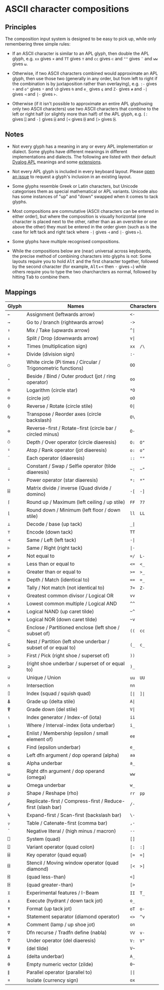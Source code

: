 # ASCII character compositions

## Principles
The composition input system is designed to be easy to pick up, while only remembering three simple rules:

*  If an ASCII character is similar to an APL glyph, then double the APL glyph, e.g. `xx` gives `×` and `TT` gives `⊤` and `cc` gives `⊂` and `""` gives `¨` and `ww` gives `⍵`.

* Otherwise, if two ASCII characters combined would approximate an APL glyph, then use those two (generally in any order, but from left to right if the combination is by juxtaposition rather than overlaying), e.g. `:-` gives `÷` and `o"` gives `⍤` and `\O` gives `⍉` and `e_` gives `⍷` and `Z-` gives `≢` and <code>-|</code> gives `⊣` and <code>|-</code> gives `⊢`.

* Otherwise (if it isn't possible to approximate an entire APL glyphusing only two ASCII characters) use two ASCII characters that combine to the left or right half (or slightly more than half) of the APL glyph, e.g. `[:` gives `⍠` and `-]` gives `⌹` and `[<` gives `⌺` and `[>` gives `⍄`.

## Notes
* Not every glyph has a meaning in any or every APL implementation or dialect. Some glyphs have different meanings in different implementations and dialects. The following are listed with their default [Dyalog APL](https://apl.wiki/Dyalog_APL) meanings and some [extensions](https://github.com/abrudz/dyalog-apl-extended).

* Not every APL glyph is included in every keyboard layout. Please [open an issue](https://github.com/abrudz/Kbd/issues/new) to request a glyph's inclusion in an existing layout.

* Some glyphs resemble Greek or Latin characters, but Unicode categorises them as special mathematical or APL variants. Unicode also has some instances of "up" and "down" swapped when it comes to tack glyphs.

* Most compositions are commutative (ASCII characters can be entered in either order), but where the composition is visually horizontal (one character is placed next to the other, rather than as an overstrike or one above the other) they must be entered in the order given (such as is the case for left tack and right tack where `-|` gives `⊣` and `|-` gives `⊢`).

* Some glyphs have multiple recognised compositions.

* While the compositions below are (near) universal across keyboards, the precise method of combining characters into glyphs is not: Some layouts require you to hold <kbd>Alt</kbd> and the first character together, followed by the second character (for example, <kbd>Alt</kbd>+<kbd>&lt;</kbd> then <kbd>-</kbd> gives `←`) while others require you to type the two charcharcters as normal, followed by hitting <kbd>Tab</kbd> to combine them.

## Mappings
| Glyph | Names | Characters |
| --- | --- | --- |
| `←` | Assignment (leftwards arrow) | `<-` |
| `→` | Go to / branch (rightwards arrow) | `->` |
| `↑` | Mix / Take (upwards arrow) | <code>^\|</code> |
| `↓` | Split / Drop (downwards arrow) | <code>v\|</code> |
| `×` | Times (multiplication sign) | `xx`&emsp;`/\` |
| `÷` | Divide (division sign) | `:-` |
| `○` | White circle (Pi times / Circular / Trigonometric functions) | `OO` |
| `∘` | Beside / Bind / Outer product (jot / ring operator) | `oo` |
| `⍟` | Logarithm (circle star) | `*O` |
| `⌾` | (circle jot) | `oO` |
| `⌽` | Reverse / Rotate (circle stile) | <code>O\|</code> |
| `⍉` | Transpose / Reorder axes (circle backslash) | `O\` |
| `⊖` | Reverse-first / Rotate-first (circle bar / circled minus) | `O-` |
| `⍥` | Depth / Over operator (circle diaeresis) | `O:`&emsp;`O"` |
| `⍤` | Atop / Rank operator (jot diaeresis) | `o:`&emsp;`o"` |
| `¨` | Each operator (diaeresis) | `::`&emsp;`""` |
| `⍨` | Constant / Swap / Selfie operator (tilde diaeresis) | `~:`&emsp;`~"` |
| `⍣` | Power operator (star diaeresis) | `*:`&emsp;`*"` |
| `⌹` | Matrix divide / inverse (Quad divide / domino) | `-[`&emsp;`-]` |
| `⌈` | Round up / Maximum (left ceiling / up stile) | `FF`&emsp;`77` |
| `⌊` | Round down / Minimum (left floor / down stile) | `ll`&emsp;`LL` |
| `⊥` | Decode / base (up tack) | <code>_\|</code> |
| `⊤` | Encode (down tack) | `TT` |
| `⊣` | Same / Left (left tack) | <code>-\|</code> |
| `⊢` | Same / Right (right tack) | <code>\|-</code> |
| `≠` | Not equal to | `=/`&emsp;`L-` |
| `≤` | Less than or equal to | `<=`&emsp;`<_` |
| `≥` | Greater than or equal to | `>=`&emsp;`>_` |
| `≡` | Depth / Match (identical to) | `==`&emsp;`=_` |
| `≢` | Tally / Not match (not identical to) | `7=`&emsp;`Z-` |
| `∨` | Greatest common divisor / Logical OR | `vv` |
| `∧` | Lowest common multiple / Logical AND | `^^` |
| `⍲` | Logical NAND (up caret tilde) | `~^` |
| `⍱` | Logical NOR (down caret tilde) | `~v` |
| `⊂` | Enclose / Partitioned enclose (left shoe / subset of) | `((`&emsp;`cc` |
| `⊆` | Nest / Partition (left shoe underbar / subset of or equal to) | `(_`&emsp;`c_` |
| `⊃` | First / Pick (right shoe / superset of) | `))` |
| `⊇` | (right shoe underbar / superset of or equal to) | `)_` |
| `∪` | Unique / Union | `uu`&emsp;`UU` |
| `∩` | Intersection | `nn` |
| `⌷` | Index (squad / squish quad) | <code>[\|</code>&emsp;<code>]\|</code> |
| `⍋` | Grade up (delta stile) | <code>A\|</code> |
| `⍒` | Grade down (del stile) | <code>V\|</code> |
| `⍳` | Index generator / Index-of (iota) | `ii` |
| `⍸` | Where / Interval-index (iota underbar) | `i_` |
| `∊` | Enlist / Membership (epsilon / small element of) | `ee` |
| `⍷` | Find (epsilon underbar) | `e_` |
| `⍺` | Left dfn argument / dop operand (alpha) | `aa` |
| `⍶` | Alpha underbar | `a_` |
| `⍵` | Right dfn argument / dop operand (omega) | `ww` |
| `⍹` | Omega underbar | `w_` |
| `⍴` | Shape / Reshape (rho) | `rr`&emsp;`pp` |
| `⌿` | Replicate-first / Compress-first / Reduce-first (slash bar) | `/-` |
| `⍀` | Expand-first / Scan-first (backslash bar) | `\-` |
| `⍪` | Table / Catenate-first (comma bar) | `,-` |
| `¯` | Negative literal / (high minus / macron) | `--` |
| `⎕` | System (quad) | `[]` |
| `⍠` | Variant operator (quad colon) | `[:`&emsp;`:]` |
| `⌸` | Key operator (quad equal) | `[=`&emsp;`=]` |
| `⌺` | Stencil / Moving window operator (quad diamond) | `[<`&emsp;`>]` |
| `⍃` | (quad less-than) | `<]` |
| `⍄` | (quad greater-than) | `[>` |
| `⌶` | Experimental features / I-Beam | `II`&emsp;`T_` |
| `⍎` | Execute (hydrant / down tack jot) | `o_` |
| `⍕` | Format (up tack jot) | `oT`&emsp;`o-` |
| `⋄` | Statement separator (diamond operator) | `<>`&emsp;`^v` |
| `⍝` | Comment (lamp / up shoe jot) | `on` |
| `∇` | Dfn recurse / Tradfn define (nabla) | `VV`&emsp;`v-` |
| `⍢` | Under operator (del diaeresis) | `V:`&emsp;`V"` |
| `⍫` | (del tilde) | `V~` |
| `⍙` | (delta underbar) | `A_` |
| `⍬` | Empty numeric vector (zilde) | `0~` |
| `∥` | Parallel operator (parallel to) | <code>\|\|</code> |
| `¤` | Isolate (currency sign) | `ox` |
